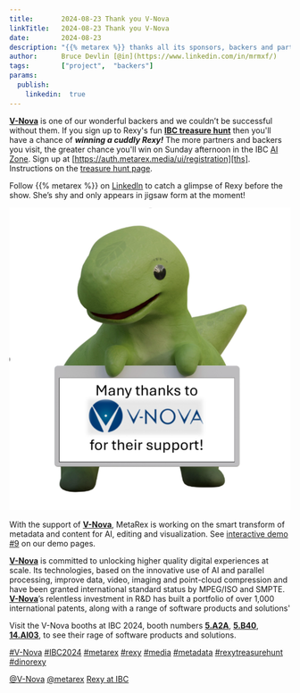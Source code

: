 ```yaml
---
title:       2024-08-23 Thank you V-Nova
linkTitle:   2024-08-23 Thank you V-Nova
date:        2024-08-23
description: "{{% metarex %}} thanks all its sponsors, backers and partners"
author:      Bruce Devlin [@in](https://www.linkedin.com/in/mrmxf/)
tags:        ["project",  "backers"]
params:
  publish:
    linkedin:  true
---
```


**[V-Nova][web]** is one of our wonderful backers and we couldn’t be successful
without them. If you sign up to Rexy's fun **[IBC treasure hunt][ths]** then
you'll have a chance of ***winning a cuddly Rexy!*** The more partners and
backers you visit, the greater chance you'll win on Sunday afternoon in the IBC
[AI Zone][rxydraw]. Sign up at [https://auth.metarex.media/ui/registration][ths].
Instructions on the [treasure hunt page][thp].

Follow {{% metarex %}} on [LinkedIn][limrx] to catch a glimpse of Rexy before
the show. She’s shy and only appears in jigsaw form at the moment!

<img class="ui centered bordered rounded image" src="featured-v-nova.png" alt="V-Nova">

With the support of **[V-Nova][web]**, MetaRex is working on the smart
transform of metadata and content for AI, editing and visualization.
See [interactive demo #9][dmo] on our demo pages.

**[V-Nova][web]** is committed to unlocking higher quality digital experiences
at scale. Its technologies, based on the innovative use of AI and parallel
processing, improve data, video, imaging and point-cloud compression and have
been granted international standard status by MPEG/ISO and SMPTE.
**[V-Nova][web]**’s relentless investment in R&D has built a portfolio of over
1,000 international patents, along with a range of software products and
solutions'

Visit the V-Nova booths at IBC 2024, booth numbers **[5.A2A]**, **[5.B40]**,
**[14.AI03]**, to see their rage of software products and solutions.

[#V-Nova](https://www.linkedin.com/search/results/all/?keywords=%23v-nova)
[#IBC2024](https://www.linkedin.com/search/results/all/?keywords=%23IBC2024)
[#metarex](https://www.linkedin.com/search/results/all/?keywords=%23metarex)
[#rexy](https://www.linkedin.com/search/results/all/?keywords=%23rexy)
[#media](https://www.linkedin.com/search/results/all/?keywords=%23media)
[#metadata](https://www.linkedin.com/search/results/all/?keywords=%23metadata)
[#rexytreasurehunt](https://www.linkedin.com/search/results/all/?keywords=%23rexytreasurehunt)
[#dinorexy](https://www.linkedin.com/search/results/all/?keywords=%23dinorexy)

<i class="linkedin icon"></i>[@V-Nova](https://www.linkedin.com/company/v-nova-ltd-/)
<i class="linkedin icon"></i>[@metarex][limrx]
<i class="linkedin icon"></i>[Rexy at IBC][lirxy]

[web]:   https://www.v-nova.com/
[5.A2A]: https://ibc2024.mapyourshow.com/8_0/floorplan/?st=keyword&hallID=K&selectedBooth=5.A24
[5.B40]: https://ibc2024.mapyourshow.com/8_0/floorplan/?st=keyword&hallID=K&selectedBooth=5.A24
[14.AI03]: https://ibc2024.mapyourshow.com/8_0/floorplan/?st=keyword&hallID=J&sv=V-NOVA&selectedBooth=14.AI03

[dmo]:     https://metarex.media/app/demos/
[limrx]:   https://uk.linkedin.com/company/metarex-media
[lirxy]:   https://www.linkedin.com/search/results/all/?keywords=%23ibc2024%20%23metarex%20%23rexy
[rxydraw]: https://ibc2024.mapyourshow.com/8_0/floorplan/?st=keyword&hallID=J&sv=V-NOVA&selectedBooth=14.AI03
[ths]:     https://auth.metarex.media/ui/registration
[thp]:     /project/treasure-hunt/
